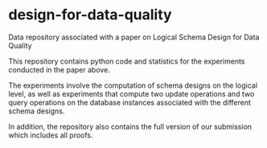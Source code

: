 # design-for-data-quality
Data repository associated with a paper on Logical Schema Design for Data Quality

This repository contains python code and statistics for the experiments conducted in the paper above. 

The experiments involve the computation of schema designs on the logical level, as well as experiments that compute two update operations and two query operations on the database instances associated with the different schema designs.

In addition, the repository also contains the full version of our submission which includes all proofs.
